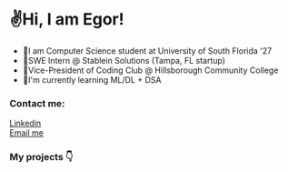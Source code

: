 <h1>✌️Hi, I am Egor!</h1>

- 🏫I am Computer Science student at University of South Florida '27
- 🏢SWE Intern @ Stablein Solutions (Tampa, FL startup)
- 💼Vice-President of Coding Club @ Hillsborough Community College
- 🧠I'm currently learning ML/DL + DSA
<!--- 👨‍💻I am currently learning a bunch of stuff-->

### Contact me:

[Linkedin](https://www.linkedin.com/in/kharitonov-egor) <br>
[Email me](mailto:egakhar@gmail.com)

### My projects 👇

 <!--[<img src="https://www.codewars.com/users/kharitonov-egor/badges/small">](https://www.codewars.com/users/kharitonov-egor) -->

 <!--# ![LeetCode Stats](https://leetcard.jacoblin.cool/kharitonov-egor?theme=dark&font=Maitree) -->

 <!-- # [![wakatime](https://wakatime.com/badge/user/f931925b-f4c5-4a55-97ac-b51912a98888.svg)](https://wakatime.com/@f931925b-f4c5-4a55-97ac-b51912a98888) -->

